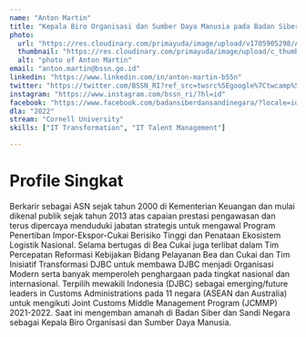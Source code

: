 ```yaml
---
name: "Anton Martin"
title: "Kepala Biro Organisasi dan Sumber Daya Manusia pada Badan Siber dan Sandi Negara (BSSN)"
photo: 
  url: "https://res.cloudinary.com/primayuda/image/upload/v1705905298/APDI/anton-martin_qguazd.jpg"
  thumbnail: "https://res.cloudinary.com/primayuda/image/upload/c_thumb,w_200,g_face/v1705905298/APDI/anton-martin_qguazd.jpg"
  alt: "photo of Anton Martin"
email: "anton.martin@bssn.go.id"
linkedin: "https://www.linkedin.com/in/anton-martin-b55n"
twitter: "https://twitter.com/BSSN_RI?ref_src=twsrc%5Egoogle%7Ctwcamp%5Eserp%7Ctwgr%5Eauthor"
instagram: "https://www.instagram.com/bssn_ri/?hl=id"
facebook: "https://www.facebook.com/badansiberdansandinegara/?locale=id_ID"
dla: "2022"
stream: "Cornell University"
skills: ["IT Transformation", "IT Talent Management"]

---
```

# Profile Singkat

Berkarir sebagai ASN sejak tahun 2000 di Kementerian Keuangan dan mulai dikenal publik sejak tahun 2013 atas capaian prestasi pengawasan dan terus dipercaya menduduki jabatan strategis untuk mengawal Program Penertiban Impor-Ekspor-Cukai Berisiko Tinggi dan Penataan Ekosistem Logistik Nasional. Selama bertugas di Bea Cukai juga terlibat dalam Tim Percepatan Reformasi Kebijakan Bidang Pelayanan Bea dan Cukai dan Tim Inisiatif Transformasi DJBC untuk membawa DJBC menjadi Organisasi Modern serta banyak memperoleh penghargaan pada tingkat nasional dan internasional. Terpilih mewakili Indonesia (DJBC) sebagai emerging/future leaders in Customs Administrations pada 11 negara (ASEAN dan Australia) untuk mengikuti Joint Customs Middle Management Program (JCMMP) 2021-2022. Saat ini mengemban amanah di Badan Siber dan Sandi Negara sebagai Kepala Biro Organisasi dan Sumber Daya Manusia.
